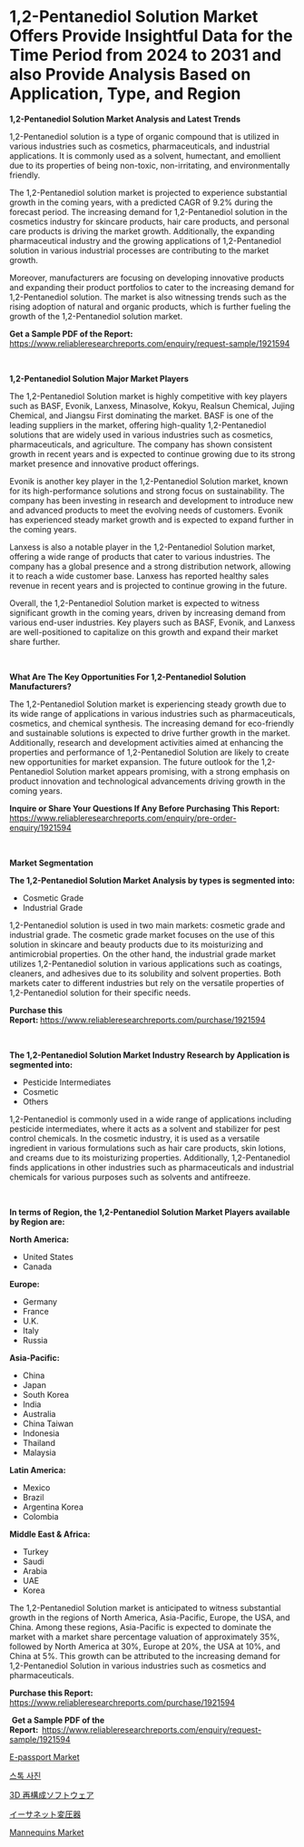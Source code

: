 <p><h1>1,2-Pentanediol Solution Market Offers Provide Insightful Data for the Time Period from 2024 to 2031 and also Provide Analysis Based on Application, Type, and Region</h1></p><p><strong>1,2-Pentanediol Solution Market Analysis and Latest Trends</strong></p>
<p><p>1,2-Pentanediol solution is a type of organic compound that is utilized in various industries such as cosmetics, pharmaceuticals, and industrial applications. It is commonly used as a solvent, humectant, and emollient due to its properties of being non-toxic, non-irritating, and environmentally friendly.</p><p>The 1,2-Pentanediol solution market is projected to experience substantial growth in the coming years, with a predicted CAGR of 9.2% during the forecast period. The increasing demand for 1,2-Pentanediol solution in the cosmetics industry for skincare products, hair care products, and personal care products is driving the market growth. Additionally, the expanding pharmaceutical industry and the growing applications of 1,2-Pentanediol solution in various industrial processes are contributing to the market growth.</p><p>Moreover, manufacturers are focusing on developing innovative products and expanding their product portfolios to cater to the increasing demand for 1,2-Pentanediol solution. The market is also witnessing trends such as the rising adoption of natural and organic products, which is further fueling the growth of the 1,2-Pentanediol solution market.</p></p>
<p><strong>Get a Sample PDF of the Report:&nbsp;</strong> <a href="https://www.reliableresearchreports.com/enquiry/request-sample/1921594">https://www.reliableresearchreports.com/enquiry/request-sample/1921594</a></p>
<p>&nbsp;</p>
<p><strong>1,2-Pentanediol Solution Major Market Players</strong></p>
<p><p>The 1,2-Pentanediol Solution market is highly competitive with key players such as BASF, Evonik, Lanxess, Minasolve, Kokyu, Realsun Chemical, Jujing Chemical, and Jiangsu First dominating the market. BASF is one of the leading suppliers in the market, offering high-quality 1,2-Pentanediol solutions that are widely used in various industries such as cosmetics, pharmaceuticals, and agriculture. The company has shown consistent growth in recent years and is expected to continue growing due to its strong market presence and innovative product offerings.</p><p>Evonik is another key player in the 1,2-Pentanediol Solution market, known for its high-performance solutions and strong focus on sustainability. The company has been investing in research and development to introduce new and advanced products to meet the evolving needs of customers. Evonik has experienced steady market growth and is expected to expand further in the coming years.</p><p>Lanxess is also a notable player in the 1,2-Pentanediol Solution market, offering a wide range of products that cater to various industries. The company has a global presence and a strong distribution network, allowing it to reach a wide customer base. Lanxess has reported healthy sales revenue in recent years and is projected to continue growing in the future.</p><p>Overall, the 1,2-Pentanediol Solution market is expected to witness significant growth in the coming years, driven by increasing demand from various end-user industries. Key players such as BASF, Evonik, and Lanxess are well-positioned to capitalize on this growth and expand their market share further.</p></p>
<p>&nbsp;</p>
<p><strong>What Are The Key Opportunities For 1,2-Pentanediol Solution Manufacturers?</strong></p>
<p><p>The 1,2-Pentanediol Solution market is experiencing steady growth due to its wide range of applications in various industries such as pharmaceuticals, cosmetics, and chemical synthesis. The increasing demand for eco-friendly and sustainable solutions is expected to drive further growth in the market. Additionally, research and development activities aimed at enhancing the properties and performance of 1,2-Pentanediol Solution are likely to create new opportunities for market expansion. The future outlook for the 1,2-Pentanediol Solution market appears promising, with a strong emphasis on product innovation and technological advancements driving growth in the coming years.</p></p>
<p><strong>Inquire or Share Your Questions If Any Before Purchasing This Report:</strong> <a href="https://www.reliableresearchreports.com/enquiry/pre-order-enquiry/1921594">https://www.reliableresearchreports.com/enquiry/pre-order-enquiry/1921594</a></p>
<p>&nbsp;</p>
<p><strong>Market Segmentation</strong></p>
<p><strong>The 1,2-Pentanediol Solution Market Analysis by types is segmented into:</strong></p>
<p><ul><li>Cosmetic Grade</li><li>Industrial Grade</li></ul></p>
<p><p>1,2-Pentanediol solution is used in two main markets: cosmetic grade and industrial grade. The cosmetic grade market focuses on the use of this solution in skincare and beauty products due to its moisturizing and antimicrobial properties. On the other hand, the industrial grade market utilizes 1,2-Pentanediol solution in various applications such as coatings, cleaners, and adhesives due to its solubility and solvent properties. Both markets cater to different industries but rely on the versatile properties of 1,2-Pentanediol solution for their specific needs.</p></p>
<p><strong>Purchase this Report:&nbsp;</strong><a href="https://www.reliableresearchreports.com/purchase/1921594">https://www.reliableresearchreports.com/purchase/1921594</a></p>
<p>&nbsp;</p>
<p><strong>The 1,2-Pentanediol Solution Market Industry Research by Application is segmented into:</strong></p>
<p><ul><li>Pesticide Intermediates</li><li>Cosmetic</li><li>Others</li></ul></p>
<p><p>1,2-Pentanediol is commonly used in a wide range of applications including pesticide intermediates, where it acts as a solvent and stabilizer for pest control chemicals. In the cosmetic industry, it is used as a versatile ingredient in various formulations such as hair care products, skin lotions, and creams due to its moisturizing properties. Additionally, 1,2-Pentanediol finds applications in other industries such as pharmaceuticals and industrial chemicals for various purposes such as solvents and antifreeze.</p></p>
<p>&nbsp;</p>
<p><strong>In terms of Region, the 1,2-Pentanediol Solution Market Players available by Region are:</strong></p>
<p>
    <p> <strong> North America: </strong>
        <ul>
            <li>United States</li>
            <li>Canada</li>
        </ul>
        </p> 
    <p> <strong> Europe: </strong>
        <ul>
            <li>Germany</li>
            <li>France</li>
            <li>U.K.</li>
            <li>Italy</li>
            <li>Russia</li>
        </ul>
        </p> 
    <p> <strong> Asia-Pacific: </strong>
        <ul>
            <li>China</li>
            <li>Japan</li>
            <li>South Korea</li>
            <li>India</li>
            <li>Australia</li>
            <li>China Taiwan</li>
            <li>Indonesia</li>
            <li>Thailand</li>
            <li>Malaysia</li>
        </ul>
        </p> 
    <p> <strong> Latin America: </strong>
        <ul>
            <li>Mexico</li>
            <li>Brazil</li>
            <li>Argentina Korea</li>
            <li>Colombia</li>
        </ul>
        </p> 
    <p> <strong> Middle East & Africa: </strong>
        <ul>
            <li>Turkey</li>
            <li>Saudi</li>
            <li>Arabia</li>
            <li>UAE</li>
            <li>Korea</li>
        </ul>
    </p>
    </p>
<p><p>The 1,2-Pentanediol Solution market is anticipated to witness substantial growth in the regions of North America, Asia-Pacific, Europe, the USA, and China. Among these regions, Asia-Pacific is expected to dominate the market with a market share percentage valuation of approximately 35%, followed by North America at 30%, Europe at 20%, the USA at 10%, and China at 5%. This growth can be attributed to the increasing demand for 1,2-Pentanediol Solution in various industries such as cosmetics and pharmaceuticals.</p></p>
<p><strong>Purchase this Report: </strong><a href="https://www.reliableresearchreports.com/purchase/1921594">https://www.reliableresearchreports.com/purchase/1921594</a></p>
<p>&nbsp;<strong>Get a Sample PDF of the Report:&nbsp;&nbsp;</strong><a href="https://www.reliableresearchreports.com/enquiry/request-sample/1921594">https://www.reliableresearchreports.com/enquiry/request-sample/1921594</a></p>
<p><strong></strong></p>
<p><p><a href="https://github.com/Whitneyboyettebo9kiw7yr13/Market-Research-Report-List-1/blob/main/e-passport-market.md">E-passport Market</a></p><p><a href="https://github.com/vsn7qpua81q/Market-Research-Report-List-1/blob/main/2467239184497.md">스톡 사진</a></p><p><a href="https://github.com/adcxff01450218/Market-Research-Report-List-1/blob/main/8035221184472.md">3D 再構成ソフトウェア</a></p><p><a href="https://medium.com/@aliciahaley1989/%E3%82%A4%E3%83%BC%E3%82%B5%E3%83%8D%E3%83%83%E3%83%88%E3%83%88%E3%83%A9%E3%83%B3%E3%82%B9%E3%83%95%E3%82%A9%E3%83%BC%E3%83%9E%E3%83%BC%E5%B8%82%E5%A0%B4-2031%E5%B9%B4%E3%81%BE%E3%81%A7%E3%81%AE%E6%88%90%E5%8A%9F%E3%81%99%E3%82%8B%E3%83%93%E3%82%B8%E3%83%8D%E3%82%B9%E6%88%A6%E7%95%A5%E3%81%AE%E9%8D%B5-ab1feff3adaa">イーサネット変圧器</a></p><p><a href="https://view.publitas.com/reportprime-1/mannequins-market-research-report-forecasted-for-period-from-2024-2031-by-market-type-market-application-and-region/">Mannequins Market</a></p></p>